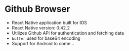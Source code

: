 # Github Browser
  - React Native application built for IOS
  - React Native version: 0.42.2
  - Utilizes Github API for authentication and fetching data
  - `buffer` used for base64 encoding
  - Support for Android to come...
